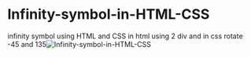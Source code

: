 # Infinity-symbol-in-HTML-CSS
infinity symbol using HTML and CSS
in html using 2 div and in css rotate -45 and 135![Infinity-symbol-in-HTML-CSS](https://user-images.githubusercontent.com/27480542/199911143-48c34b57-c8f8-4e3a-b212-0b57c01ff34d.png)
